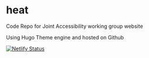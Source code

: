 # heat
Code Repo for Joint Accessibility working group website

Using Hugo Theme engine and hosted on Github

[![Netlify Status](https://api.netlify.com/api/v1/badges/10df1a8e-95a0-448f-a5a8-744f3feaf198/deploy-status)](https://app.netlify.com/sites/nwheat/deploys)
